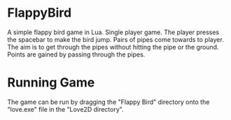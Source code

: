 # FlappyBird
A simple flappy bird game in Lua.
Single player game. The player presses the spacebar to make the bird jump. Pairs of pipes come towards to player. The aim is to get through the pipes without hitting the pipe or the ground. Points are gained by passing through the pipes.

# Running Game
The game can be run by dragging the "Flappy Bird" directory onto the "love.exe" file in the "Love2D directory".


